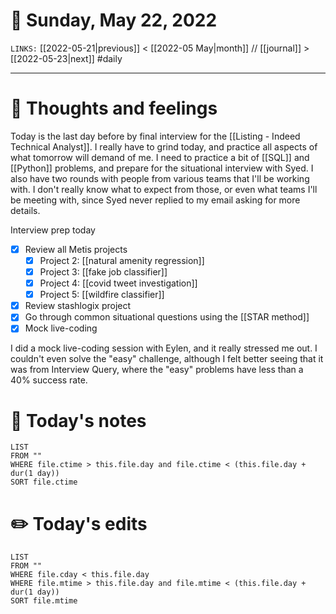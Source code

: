 # 📅 Sunday, May 22, 2022
`LINKS:` [[2022-05-21|previous]] < [[2022-05 May|month]] // [[journal]] > [[2022-05-23|next]] 
#daily

---
# 💭 Thoughts and feelings
Today is the last day before by final interview for the [[Listing - Indeed Technical Analyst]]. I really have to grind today, and practice all aspects of what tomorrow will demand of me. I need to practice a bit of [[SQL]] and [[Python]] problems, and prepare for the situational interview with Syed. I also have two rounds with people from various teams that I'll be working with. I don't really know what to expect from those, or even what teams I'll be meeting with, since Syed never replied to my email asking for more details. 
 
Interview prep today
- [x] Review all Metis projects
	- [x] Project 2: [[natural amenity regression]]
	- [x] Project 3: [[fake job classifier]]
	- [x] Project 4: [[covid tweet investigation]]
	- [x] Project 5: [[wildfire classifier]]
- [x] Review stashlogix project
- [x] Go through common situational questions using the [[STAR method]]
- [x] Mock live-coding

I did a mock live-coding session with Eylen, and it really stressed me out. I couldn't even solve the "easy" challenge, although I felt better seeing that it was from Interview Query, where the "easy" problems have less than a 40% success rate. 

# 📝 Today's notes
```dataview
LIST 
FROM ""
WHERE file.ctime > this.file.day and file.ctime < (this.file.day + dur(1 day))
SORT file.ctime
```
# ✏️ Today's edits
```dataview
LIST
FROM ""
WHERE file.cday < this.file.day
WHERE file.mtime > this.file.day and file.mtime < (this.file.day + dur(1 day))
SORT file.mtime
```